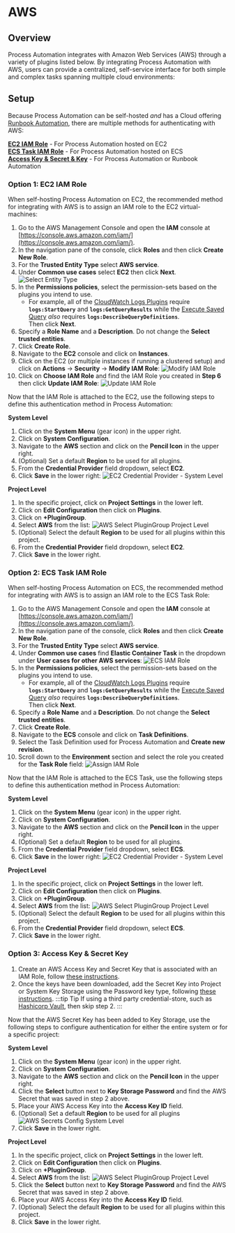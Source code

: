 # AWS

## Overview

Process Automation integrates with Amazon Web Services (AWS) through a variety of plugins listed below. 
By integrating Process Automation with AWS, users can provide a centralized, self-service interface for both simple and complex tasks spanning multiple cloud environments:

[comment]: <> (#### Process Automation AWS Plugins)

[comment]: <> (<table>)

[comment]: <> (<tr>)

[comment]: <> (    <td>Key 1</td>)

[comment]: <> (    <td>Value 1</td>)

[comment]: <> (</tr>)

[comment]: <> (<tr>)

[comment]: <> (    <td>Key 2</td>)

[comment]: <> (    <td>Value 2</td>)

[comment]: <> (</tr>)

[comment]: <> (</table>)

[comment]: <> (|Job Step                                                |                    Node Source                          |                   Node Executor                         |                           Log Storage                   |                       Webhook                           |                         Health Check                     |)

[comment]: <> (---------------------------------------------------------|---------------------------------------------------------|---------------------------------------------------------|---------------------------------------------------------|---------------------------------------------------------|---------------------------------------------------------|)

[comment]: <> (|[Athena - Query]&#40;/manual/workflow-steps/amazon-athena&#41;|[EC2]&#40;/manual/projects/resource-model-sources/aws&#41;|[Systems Manager &#40;SSM&#41;]&#40;/manual/projects/node-execution/aws-ssm&#41;)

[comment]: <> (|[CloudWatch - Query logs]&#40;/manual/workflow-steps/aws-cloudwatch&#41;|[ECS & Fargate]&#40;/manual/projects/resource-model-sources/ecs-fargate&#41;|[ECS & Fargate]&#40;/manual/projects/node-execution/aws-ecs&#41;)

[comment]: <> (|[CloudWatch - Create Log Stream]&#40;/manual/workflow-steps/aws&#41;|)

[comment]: <> (|[EC2 - Start]&#40;/manual/workflow-steps/aws&#41;|)

[comment]: <> (|[EC2 - Start]&#40;/manual/workflow-steps/aws&#41;|)

[comment]: <> (|[EC2 - Restart]&#40;/manual/node-steps/aws&#41;|)

[comment]: <> (|[EC2 - Delete]&#40;/manual/node-steps/aws&#41;|)

[comment]: <> (|[EC2 - Create from Snapshot]&#40;/manual/workflow-steps/aws&#41;|)

[comment]: <> (|[EC2 - Update Autoscale Groups]&#40;/manual/workflow-steps/aws&#41;|)

[comment]: <> (|[ECS & Fargate - Execute Command]&#40;/manual/workflow-steps/aws-ecs-fargate&#41;|)

[comment]: <> (|[ECS & Fargate - Stopped Task Errors]&#40;/manual/workflow-steps/aws-ecs-fargate&#41;|)

[comment]: <> (|[ECS & Fargate - Stop Task]&#40;/manual/workflow-steps/aws-ecs-fargate&#41;|)

[comment]: <> (|[VPC - Configure Flow Logs]&#40;/manual/workflow-steps/aws&#41;|)

[comment]: <> (|[VPC - Enable Network Peering]&#40;/manual/workflow-steps/aws&#41;|)


## Setup

Because Process Automation can be self-hosted _and_ has a Cloud offering [Runbook Automation](/about/cloud/#runbook-automation), there are multiple methods for authenticating with
AWS:

[**EC2 IAM Role**](#option-1-ec2-iam-role) - For Process Automation hosted on EC2<br>
[**ECS Task IAM Role**](#option-2-ecs-iam-role) - For Process Automation hosted on ECS<br>
[**Access Key & Secret & Key**](#option-3-access-key-secret-key) - For Process Automation or Runbook Automation

### Option 1: EC2 IAM Role
When self-hosting Process Automation on EC2, the recommended method for integrating with AWS is to assign an IAM role to the EC2 virtual-machines:

1. Go to the AWS Management Console and open the **IAM** console at [https://console.aws.amazon.com/iam/](https://console.aws.amazon.com/iam/).
2. In the navigation pane of the console, click **Roles** and then click **Create New Role**.
3. For the **Trusted Entity Type** select **AWS service**.
4. Under **Common use cases** select **EC2** then click **Next**.
![Select Entity Type](@assets/img/aws-iam-select-entity-type.png)
5. In the **Permissions policies**, select the permission-sets based on the plugins you intend to use.
   - For example, all of the [CloudWatch Logs Plugins](/manual/workflow-steps/aws-cloudwatch) require **`logs:StartQuery`** and **`logs:GetQueryResults`** 
   while the [Execute Saved Query](/manual/workflow-steps/aws-cloudwatch.html#execute-saved-cloudwatch-logs-query) _also_ requires **`logs:DescribeQueryDefinitions`**.
<br>Then click **Next**.
6. Specify a **Role Name** and a **Description**.  Do not change the **Select trusted entities**.
7. Click **Create Role**.
8. Navigate to the **EC2** console and click on **Instances**.
9. Click on the EC2 (or multiple instances if running a clustered setup) and click on **Actions** -> **Security** -> **Modify IAM Role**:
![Modify IAM Role](@assets/img/aws-modify-iam-role.png)
10. Click on **Choose IAM Role** and find the IAM Role you created in **Step 6** then click **Update IAM Role**:
![Update IAM Role](@assets/img/aws-update-ec2-iam-role.png)

Now that the IAM Role is attached to the EC2, use the following steps to define this authentication method in Process Automation:

**System Level**
1. Click on the **System Menu** (gear icon) in the upper right.
2. Click on **System Configuration**.
3. Navigate to the **AWS** section and click on the **Pencil Icon** in the upper right.
4. (Optional) Set a default **Region** to be used for all plugins. 
5. From the **Credential Provider** field dropdown, select **EC2**.
6. Click **Save** in the lower right:
![EC2 Credential Provider - System Level](@assets/img/aws-iam-ec2-system-level.png)

**Project Level**
1. In the specific project, click on **Project Settings** in the lower left.
2. Click on **Edit Configuration** then click on **Plugins**.
3. Click on **+PluginGroup**.
4. Select **AWS** from the list:
![AWS Select PluginGroup Project Level](@assets/img/aws-select-plugingroup-project-level.png)
5. (Optional) Select the default **Region** to be used for all plugins within this project.
6. From the **Credential Provider** field dropdown, select **EC2**.
7. Click **Save** in the lower right.

### Option 2: ECS Task IAM Role

When self-hosting Process Automation on ECS, the recommended method for integrating with AWS is to assign an IAM role to the ECS Task Role:

1. Go to the AWS Management Console and open the **IAM** console at [https://console.aws.amazon.com/iam/](https://console.aws.amazon.com/iam/).
2. In the navigation pane of the console, click **Roles** and then click **Create New Role**.
3. For the **Trusted Entity Type** select **AWS service**.
4. Under **Common use cases** find **Elastic Container Task** in the dropdown under **User cases for other AWS services**:
![ECS IAM Role](@assets/img/aws-ecs-iam-select-use-case.png)
5. In the **Permissions policies**, select the permission-sets based on the plugins you intend to use.
   - For example, all of the [CloudWatch Logs Plugins](/manual/workflow-steps/aws-cloudwatch) require **`logs:StartQuery`** and **`logs:GetQueryResults`**
     while the [Execute Saved Query](/manual/workflow-steps/aws-cloudwatch.html#execute-saved-cloudwatch-logs-query) _also_ requires **`logs:DescribeQueryDefinitions`**.
<br>Then click **Next**.
6. Specify a **Role Name** and a **Description**.  Do not change the **Select trusted entities**.
7. Click **Create Role**.
8. Navigate to the **ECS** console and click on **Task Definitions**.
9. Select the Task Definition used for Process Automation and **Create new revision**.
10. Scroll down to the **Environment** section and select the role you created for the **Task Role** field:
![Assign IAM Role](@assets/img/aws-ecs-assign-task-role.png)

Now that the IAM Role is attached to the ECS Task, use the following steps to define this authentication method in Process Automation:

**System Level**
1. Click on the **System Menu** (gear icon) in the upper right.
2. Click on **System Configuration**.
3. Navigate to the **AWS** section and click on the **Pencil Icon** in the upper right.
4. (Optional) Set a default **Region** to be used for all plugins.
5. From the **Credential Provider** field dropdown, select **ECS**.
6. Click **Save** in the lower right:
   ![EC2 Credential Provider - System Level](@assets/img/aws-iam-ec2-system-level.png)

**Project Level**
1. In the specific project, click on **Project Settings** in the lower left.
2. Click on **Edit Configuration** then click on **Plugins**.
3. Click on **+PluginGroup**.
4. Select **AWS** from the list:
   ![AWS Select PluginGroup Project Level](@assets/img/aws-select-plugingroup-project-level.png)
5. (Optional) Select the default **Region** to be used for all plugins within this project.
6. From the **Credential Provider** field dropdown, select **ECS**.
7. Click **Save** in the lower right.

### Option 3: Access Key & Secret Key

1. Create an AWS Access Key and Secret Key that is associated with an IAM Role, follow [these instructions](https://docs.aws.amazon.com/IAM/latest/UserGuide/id_credentials_access-keys.html).
2. Once the keys have been downloaded, add the Secret Key into Project or System Key Storage using the Password key type, following [these instructions](/manual/system-configs.html#key-storage).
   :::tip Tip
   If using a third party credential-store, such as [Hashicorp Vault](/learning/howto/vault-integration), then skip step 2.
   :::

Now that the AWS Secret Key has been added to Key Storage, use the following steps to configure authentication for either the entire system or for a specific project:

**System Level**
1. Click on the **System Menu** (gear icon) in the upper right.
2. Click on **System Configuration**.
3. Navigate to the **AWS** section and click on the **Pencil Icon** in the upper right.
4. Click the **Select** button next to **Key Storage Password** and find the AWS Secret that was saved in step 2 above.
5. Place your AWS Access Key into the **Access Key ID** field.
6. (Optional) Set a default **Region** to be used for all plugins
![AWS Secrets Config System Level](@assets/img/aws-secret-system-level.png)
7. Click **Save** in the lower right.

**Project Level**
1. In the specific project, click on **Project Settings** in the lower left.
2. Click on **Edit Configuration** then click on **Plugins**.
3. Click on **+PluginGroup**.
4. Select **AWS** from the list:
   ![AWS Select PluginGroup Project Level](@assets/img/aws-select-plugingroup-project-level.png)
5. Click the **Select** button next to **Key Storage Password** and find the AWS Secret that was saved in step 2 above.
6. Place your AWS Access Key into the **Access Key ID** field.
7. (Optional) Select the default **Region** to be used for all plugins within this project.
8. Click **Save** in the lower right.
